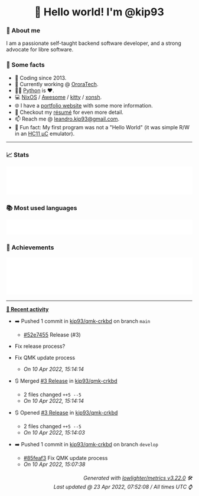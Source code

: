<!-- README template, populated using this action:
     https://github.com/kip93/kip93/blob/main/.github/workflows/readme.yml. -->

<h1 align="center">👋 Hello world! I'm @kip93</h1> <!-- LOGIN => username -->

### 👤 About me

I am a passionate self-taught backend software developer, and a strong advocate for libre software.


### 💬 Some facts

* 📅 Coding since 2013.
* 💼 Currently working @ [OroraTech](https://ororatech.com/).
* 👨‍💻 [Python](https://github.com/search?q=user%3Akip93&l=python) is ❤️. <!-- LOGIN => username -->
* 💻 [NixOS](https://github.com/NixOS/) /
     [Awesome](https://github.com/awesomeWM/) /
     [kitty](https://github.com/kovidgoyal/kitty/) /
     [xonsh](https://github.com/xonsh/).
* 🌐 I have a [portfolio website](https://kip93.net/) with some more information.
* 📝 Checkout my [résumé](https://kip93.net/resume/) for even more detail.
* 📫 Reach me @ [leandro.kip93@gmail.com](mailto:leandro.kip93@gmail.com).
* 🎲 Fun fact: My first program was not a "Hello World" (it was simple R/W in an [HC11 µC](https://en.wikipedia.org/wiki/68HC11) emulator).


-----------------------------------------------------------------------------------------------------------------------


### 📈 Stats

![](./stats.svg)


### 📚 Most used languages <!-- by percentage, in decreasing order -->

![](./languages.svg)


### 🏅 Achievements

![](./achievements.svg)


-----------------------------------------------------------------------------------------------------------------------


**[📰 Recent activity](https://github.com/kip93)**
* ➡️ Pushed 1 commit in [kip93/qmk-crkbd](https://github.com/kip93/qmk-crkbd) on branch `main`
  * [#52e7455](https://github.com/kip93/qmk-crkbd/commit/52e7455) Release (#3)

* Fix release process?

* Fix QMK update process
  * *On 10 Apr 2022, 15:14:14*
* 🔃 Merged [#3 Release](https://github.com/kip93/qmk-crkbd/pull/3) in [kip93/qmk-crkbd](https://github.com/kip93/qmk-crkbd)
  * 2 files changed `++5 --5`
  * *On 10 Apr 2022, 15:14:14*
* 🔃 Opened [#3 Release](https://github.com/kip93/qmk-crkbd/pull/3) in [kip93/qmk-crkbd](https://github.com/kip93/qmk-crkbd)
  * 2 files changed `++5 --5`
  * *On 10 Apr 2022, 15:14:03*
* ➡️ Pushed 1 commit in [kip93/qmk-crkbd](https://github.com/kip93/qmk-crkbd) on branch `develop`
  * [#85feaf3](https://github.com/kip93/qmk-crkbd/commit/85feaf3) Fix QMK update process
  * *On 10 Apr 2022, 15:07:38*
 <!-- Last activity -->


<h6 align="right"><em>
    Generated with <a href="https://github.com/lowlighter/metrics/tree/latest/">lowlighter/metrics v3.22.0</a> 🛠️<br> <!-- VERSION => MAJOR.minor.patch -->
    Last updated @ 23 Apr 2022, 07:52:08 / All times UTC ⌚ <!-- meta.generated => DD/MM/YYYY, hh:mm -->
</em></h6>
